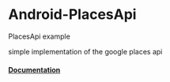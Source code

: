 # Android-PlacesApi
PlacesApi example

simple implementation of the google places api
#### [Documentation](https://developers.google.com/maps/documentation/places/web-service/search)
